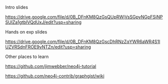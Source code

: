 
Intro slides

https://drive.google.com/file/d/0B_DFnKM8QzGsQUpRWjVsSGpyNGpFSjNPSUlZa1gtblVQdUxJ/edit?usp=sharing


Hands on exp slides

https://drive.google.com/file/d/0B_DFnKM8QzGscDhRNzZqYWR6aWR4S1lUZVRSdnFROE9vNTZn/edit?usp=sharing


Other places to learn

https://github.com/jimwebber/neo4j-tutorial

https://github.com/neo4j-contrib/graphgist/wiki

